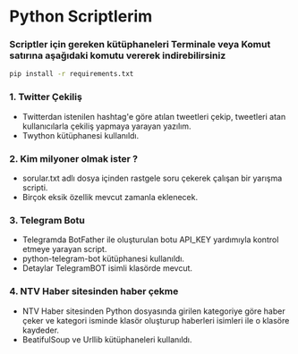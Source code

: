 # Python Scriptlerim

### Scriptler için gereken kütüphaneleri Terminale veya Komut satırına aşağıdaki komutu vererek indirebilirsiniz
```bash
pip install -r requirements.txt
```

### 1. Twitter Çekiliş
* Twitterdan istenilen hashtag'e göre atılan tweetleri çekip, tweetleri atan kullanıcılarla çekiliş yapmaya yarayan yazılım.
* Twython kütüphanesi kullanıldı.

### 2. Kim milyoner olmak ister ?
* sorular.txt adlı dosya içinden rastgele soru çekerek çalışan bir yarışma scripti.
* Birçok eksik özellik mevcut zamanla eklenecek.

### 3. Telegram Botu
* Telegramda BotFather ile oluşturulan botu API_KEY yardımıyla kontrol etmeye yarayan script.
* python-telegram-bot kütüphanesi kullanıldı.
* Detaylar TelegramBOT isimli klasörde mevcut.

### 4. NTV Haber sitesinden haber çekme
* NTV Haber sitesinden Python dosyasında girilen kategoriye göre haber çeker ve kategori isminde klasör oluşturup haberleri isimleri ile o klasöre kaydeder.
* BeatifulSoup ve Urllib kütüphaneleri kullanıldı.